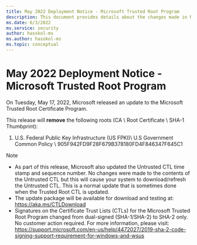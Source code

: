 ```yaml
---
title: May 2022 Deployment Notice - Microsoft Trusted Root Program 
description: This document provides details about the changes made in May 2022 to the root store.
ms.date: 6/3/2022
ms.service: security
author: hasokol-ms
ms.author: hasokol-ms
ms.topic: conceptual
---
```


# May 2022 Deployment Notice - Microsoft Trusted Root Program 

On Tuesday, May 17, 2022, Microsoft released an update to the Microsoft Trusted Root Certificate Program.


This release will **remove** the following roots (CA \ Root Certificate \ SHA-1 Thumbprint):
1. U.S. Federal Public Key Infrastructure (US FPKI)\\ U.S Government Common Policy \\ 905F942FD9F28F679B378180FD4F846347F645C1



>[!NOTE]
> * As part of this release, Microsoft also updated the Untrusted CTL time stamp and sequence number. No changes were made to the contents of the Untrusted CTL but this will cause your system to download/refresh the Untrusted CTL. This is a normal update that is sometimes done when the Trusted Root CTL is updated.
> * The update package will be available for download and testing at: <https://aka.ms/CTLDownload>
> * Signatures on the Certificate Trust Lists (CTLs) for the Microsoft Trusted Root Program changed from dual-signed (SHA-1/SHA-2) to SHA-2 only. No customer action required. For more information, please visit: <https://support.microsoft.com/en-us/help/4472027/2019-sha-2-code-signing-support-requirement-for-windows-and-wsus>
